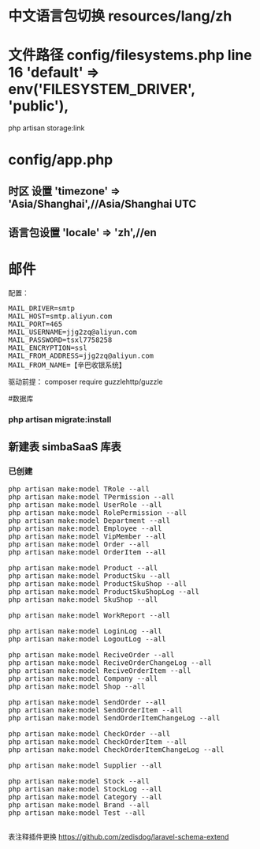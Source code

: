 # 中文语言包切换 resources/lang/zh
# 文件路径 config/filesystems.php line 16   'default' => env('FILESYSTEM_DRIVER', 'public'),
php artisan storage:link

# config/app.php
## 时区 设置  'timezone' => 'Asia/Shanghai',//Asia/Shanghai  UTC
## 语言包设置  'locale' => 'zh',//en
# 

# 邮件
配置：
<pre>
MAIL_DRIVER=smtp
MAIL_HOST=smtp.aliyun.com
MAIL_PORT=465
MAIL_USERNAME=jjg2zq@aliyun.com
MAIL_PASSWORD=tsxl7758258
MAIL_ENCRYPTION=ssl
MAIL_FROM_ADDRESS=jjg2zq@aliyun.com
MAIL_FROM_NAME=【辛巴收银系统】
</pre>

驱动前提：
composer require guzzlehttp/guzzle


#数据库
 ### php artisan migrate:install

## 新建表 simbaSaaS 库表
### 已创建
<pre>
php artisan make:model TRole --all
php artisan make:model TPermission --all
php artisan make:model UserRole --all
php artisan make:model RolePermission --all
php artisan make:model Department --all
php artisan make:model Employee --all
php artisan make:model VipMember --all
php artisan make:model Order --all
php artisan make:model OrderItem --all

php artisan make:model Product --all
php artisan make:model ProductSku --all
php artisan make:model ProductSkuShop --all
php artisan make:model ProductSkuShopLog --all
php artisan make:model SkuShop --all

php artisan make:model WorkReport --all

php artisan make:model LoginLog --all
php artisan make:model LogoutLog --all

php artisan make:model ReciveOrder --all
php artisan make:model ReciveOrderChangeLog --all
php artisan make:model ReciveOrderItem --all
php artisan make:model Company --all
php artisan make:model Shop --all

php artisan make:model SendOrder --all
php artisan make:model SendOrderItem --all
php artisan make:model SendOrderItemChangeLog --all

php artisan make:model CheckOrder --all
php artisan make:model CheckOrderItem --all
php artisan make:model CheckOrderItemChangeLog --all

php artisan make:model Supplier --all

php artisan make:model Stock --all
php artisan make:model StockLog --all
php artisan make:model Category --all
php artisan make:model Brand --all
php artisan make:model Test --all

</pre>




表注释插件更换
https://github.com/zedisdog/laravel-schema-extend



  
  
  


